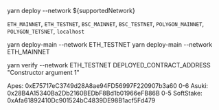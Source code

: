 yarn deploy --network ${supportedNetwork}


`ETH_MAINNET`, `ETH_TESTNET`, `BSC_MAINNET`, `BSC_TESTNET`, `POLYGON_MAINNET`, `POLYGON_TETSNET`, `localhost`

yarn deploy-main --network ETH_TESTNET
yarn deploy-main --network ETH_MAINNET


yarn verify --network ETH_TESTNET DEPLOYED_CONTRACT_ADDRESS "Constructor argument 1"

Apes: 0xE75717eC3749d28A8ae94FD56997F220907b3a60
0-6
Asuki: 0x28B4A15340Ba2Db2160BEDbF8Bd1b01966eFB86B
0-5
SoftStake: 0xAfa61892410Dc901524bC4839DE98B1acf5Fd479

